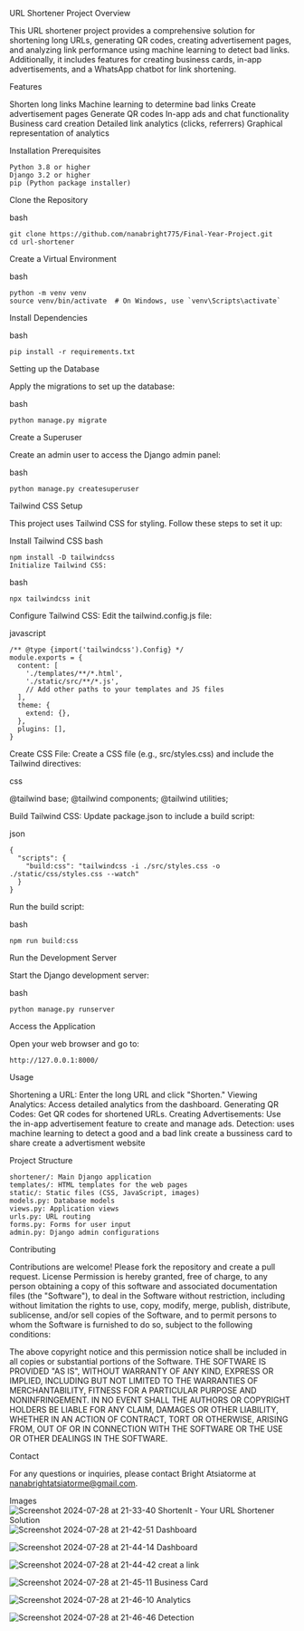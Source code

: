 URL Shortener Project
Overview

This URL shortener project provides a comprehensive solution for shortening long URLs, generating QR codes, creating advertisement pages,
and analyzing link performance using machine learning to detect bad links. Additionally, it includes features for creating business cards, 
in-app advertisements, and a WhatsApp chatbot for link shortening.

Features

  Shorten long links
  Machine learning to determine bad links
  Create advertisement pages
  Generate QR codes
  In-app ads and chat functionality
  Business card creation
  Detailed link analytics (clicks, referrers)
  Graphical representation of analytics

Installation
Prerequisites

    Python 3.8 or higher
    Django 3.2 or higher
    pip (Python package installer)

Clone the Repository

bash

    git clone https://github.com/nanabright775/Final-Year-Project.git
    cd url-shortener

Create a Virtual Environment

bash

    python -m venv venv
    source venv/bin/activate  # On Windows, use `venv\Scripts\activate`

Install Dependencies

bash

    pip install -r requirements.txt

Setting up the Database

Apply the migrations to set up the database:

bash

    python manage.py migrate

Create a Superuser

Create an admin user to access the Django admin panel:

bash

    python manage.py createsuperuser

Tailwind CSS Setup

This project uses Tailwind CSS for styling. Follow these steps to set it up:

Install Tailwind CSS
bash
   
    npm install -D tailwindcss
    Initialize Tailwind CSS:

bash

    npx tailwindcss init

Configure Tailwind CSS:
Edit the tailwind.config.js file:

javascript

    /** @type {import('tailwindcss').Config} */
    module.exports = {
      content: [
        './templates/**/*.html',
        './static/src/**/*.js',
        // Add other paths to your templates and JS files
      ],
      theme: {
        extend: {},
      },
      plugins: [],
    }

Create CSS File:
Create a CSS file (e.g., src/styles.css) and include the Tailwind directives:

css

@tailwind base;
@tailwind components;
@tailwind utilities;

Build Tailwind CSS:
Update package.json to include a build script:

json

    {
      "scripts": {
        "build:css": "tailwindcss -i ./src/styles.css -o ./static/css/styles.css --watch"
      }
    }

Run the build script:

bash

    npm run build:css

Run the Development Server

Start the Django development server:

bash

    python manage.py runserver

Access the Application

Open your web browser and go to:


    http://127.0.0.1:8000/

Usage

  Shortening a URL: Enter the long URL and click "Shorten."
  Viewing Analytics: Access detailed analytics from the dashboard.
  Generating QR Codes: Get QR codes for shortened URLs.
  Creating Advertisements: Use the in-app advertisement feature to create and manage ads.
  Detection: uses machine learning to detect a good and a bad link
  create a bussiness card to share
  create a advertisment website

Project Structure

    shortener/: Main Django application
    templates/: HTML templates for the web pages
    static/: Static files (CSS, JavaScript, images)
    models.py: Database models
    views.py: Application views
    urls.py: URL routing
    forms.py: Forms for user input
    admin.py: Django admin configurations

Contributing

Contributions are welcome! Please fork the repository and create a pull request.
License
Permission is hereby granted, free of charge, to any person obtaining a copy of this software and associated documentation files (the "Software"),
to deal in the Software without restriction, including without limitation the rights to use, copy, modify, merge, publish, distribute, sublicense, 
and/or sell copies of the Software, and to permit persons to whom the Software is furnished to do so, subject to the following conditions:

The above copyright notice and this permission notice shall be included in all copies or substantial portions of the Software.
THE SOFTWARE IS PROVIDED "AS IS", WITHOUT WARRANTY OF ANY KIND, EXPRESS OR IMPLIED, INCLUDING BUT NOT LIMITED TO THE WARRANTIES OF MERCHANTABILITY, 
FITNESS FOR A PARTICULAR PURPOSE AND NONINFRINGEMENT. IN NO EVENT SHALL THE AUTHORS OR COPYRIGHT HOLDERS BE LIABLE FOR ANY CLAIM, DAMAGES OR OTHER LIABILITY, 
WHETHER IN AN ACTION OF CONTRACT, TORT OR OTHERWISE, ARISING FROM, OUT OF OR IN CONNECTION WITH THE SOFTWARE OR THE USE OR OTHER DEALINGS IN THE SOFTWARE.

Contact

For any questions or inquiries, please contact Bright Atsiatorme at nanabrightatsiatorme@gmail.com.

Images
![Screenshot 2024-07-28 at 21-33-40 ShortenIt - Your URL Shortener Solution](https://github.com/user-attachments/assets/a9f7c9fc-e642-4c02-9868-61b035792208)
![Screenshot 2024-07-28 at 21-42-51 Dashboard](https://github.com/user-attachments/assets/8084ea89-3fbf-4b77-96b5-e8c33239bb86)

![Screenshot 2024-07-28 at 21-44-14 Dashboard](https://github.com/user-attachments/assets/c3da5101-ff68-4deb-9cc4-e0356d7068cc)

![Screenshot 2024-07-28 at 21-44-42 creat a link](https://github.com/user-attachments/assets/5501e56a-9a7b-4392-91b5-71872aca668b)

![Screenshot 2024-07-28 at 21-45-11 Business Card](https://github.com/user-attachments/assets/52a33491-4715-42b9-8532-5f88b87b4746)

![Screenshot 2024-07-28 at 21-46-10 Analytics](https://github.com/user-attachments/assets/303efc7a-9a27-4e97-bd59-7531cfa97074)

![Screenshot 2024-07-28 at 21-46-46 Detection](https://github.com/user-attachments/assets/718b0902-4b36-4872-a100-53c32c5079b2)

